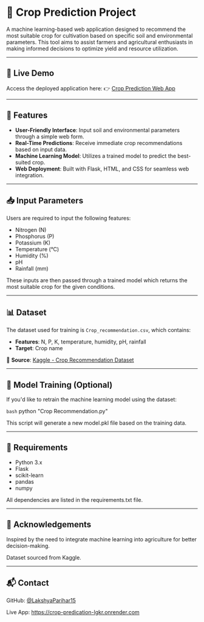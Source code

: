# 🌾 Crop Prediction Project
A machine learning-based web application designed to recommend the most suitable crop for cultivation based on specific soil and environmental parameters. This tool aims to assist farmers and agricultural enthusiasts in making informed decisions to optimize yield and resource utilization.

---

## 🔗 Live Demo
Access the deployed application here:
👉 [Crop Prediction Web App](https://crop-predication-lgkr.onrender.com)

---

## 🚀 Features
- **User-Friendly Interface**: Input soil and environmental parameters through a simple web form.
- **Real-Time Predictions**: Receive immediate crop recommendations based on input data.
- **Machine Learning Model**: Utilizes a trained model to predict the best-suited crop.
- **Web Deployment**: Built with Flask, HTML, and CSS for seamless web integration.

---

## 📥 Input Parameters

Users are required to input the following features:

- Nitrogen (N)
- Phosphorus (P)
- Potassium (K)
- Temperature (°C)
- Humidity (%)
- pH
- Rainfall (mm)

These inputs are then passed through a trained model which returns the most suitable crop for the given conditions.

---

## 📊 Dataset
The dataset used for training is `Crop_recommendation.csv`, which contains:

- **Features**: N, P, K, temperature, humidity, pH, rainfall
- **Target**: Crop name

📌 **Source**: [Kaggle - Crop Recommendation Dataset](https://www.kaggle.com/datasets/aksahaha/crop-recommendation)

---

## 🤖 Model Training (Optional)

If you'd like to retrain the machine learning model using the dataset:

```bash```
python "Crop Recommendation.py"

This script will generate a new model.pkl file based on the training data.

---

## 🧰 Requirements
- Python 3.x
- Flask
- scikit-learn
- pandas
- numpy

All dependencies are listed in the requirements.txt file.

---

## 🙌 Acknowledgements
Inspired by the need to integrate machine learning into agriculture for better decision-making.

Dataset sourced from Kaggle.

---

## 📬 Contact
GitHub: [@LakshyaParihar15](https://github.com/LakshyaParihar15)

Live App: https://crop-predication-lgkr.onrender.com
